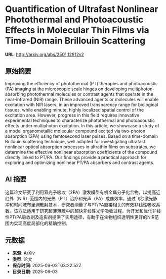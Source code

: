 # Quantification of Ultrafast Nonlinear Photothermal and Photoacoustic Effects in Molecular Thin Films via Time-Domain Brillouin Scattering

**URL**: http://arxiv.org/abs/2501.12912v2

## 原始摘要

Improving the efficiency of photothermal (PT) therapies and photoacoustic
(PA) imaging at the microscopic scale hinges on developing
multiphoton-absorbing photothermal molecules or contrast agents that operate in
the near-infrared (NIR) range. These advanced agents or molecules will enable
excitation with NIR lasers, in an improved transparency range for biological
tissues, while enabling minute, highly localized spatial control of the
excitation area. However, progress in this field requires innovative
experimental techniques to characterize photothermal and photoacoustic effects
under multiphoton excitation. In this article, we showcase a study of a model
organometallic molecular compound excited via two-photon absorption (2PA) using
femtosecond laser pulses. Based on a time-domain Brillouin scattering
technique, well adapted for investigating ultrafast nonlinear optical
absorption processes in ultrathin films on substrates, we determine the
effective nonlinear absorption coefficients of the compound directly linked to
PT/PA. Our findings provide a practical approach for exploring and optimizing
nonlinear PT/PA absorbers and contrast agents.


## AI 摘要

这篇论文研究了利用双光子吸收（2PA）激发模型有机金属分子化合物，以提高近红外（NIR）范围内的光热（PT）治疗和光声（PA）成像效率。通过飞秒激光脉冲和时间域布里渊散射技术，研究者测量了与PT/PA直接相关的有效非线性吸收系数。该方法适用于研究超薄薄膜中的超快非线性光学吸收过程，为开发和优化非线性PT/PA吸收剂及造影剂提供了实用途径，有助于在生物组织透明性更好的NIR范围内实现高度局部化的精确控制。

## 元数据

- **来源**: ArXiv
- **类型**: 论文
- **保存时间**: 2025-06-03T03:22:52Z
- **目录日期**: 2025-06-03

